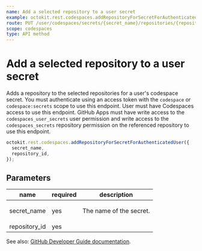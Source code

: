```yaml
---
name: Add a selected repository to a user secret
example: octokit.rest.codespaces.addRepositoryForSecretForAuthenticatedUser({ secret_name, repository_id })
route: PUT /user/codespaces/secrets/{secret_name}/repositories/{repository_id}
scope: codespaces
type: API method
---
```


# Add a selected repository to a user secret

Adds a repository to the selected repositories for a user's codespace secret.
You must authenticate using an access token with the `codespace` or `codespace:secrets` scope to use this endpoint. User must have Codespaces access to use this endpoint.
GitHub Apps must have write access to the `codespaces_user_secrets` user permission and write access to the `codespaces_secrets` repository permission on the referenced repository to use this endpoint.

```js
octokit.rest.codespaces.addRepositoryForSecretForAuthenticatedUser({
  secret_name,
  repository_id,
});
```

## Parameters

<table>
  <thead>
    <tr>
      <th>name</th>
      <th>required</th>
      <th>description</th>
    </tr>
  </thead>
  <tbody>
    <tr><td>secret_name</td><td>yes</td><td>

The name of the secret.

</td></tr>
<tr><td>repository_id</td><td>yes</td><td>

</td></tr>
  </tbody>
</table>

See also: [GitHub Developer Guide documentation](https://docs.github.com/rest/reference/codespaces#add-a-selected-repository-to-a-user-secret).
